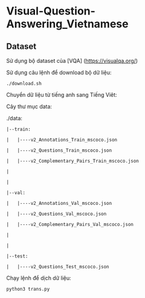 # Visual-Question-Answering_Vietnamese

## Dataset
Sử dụng bộ dataset của [VQA] (https://visualqa.org/)

Sử dụng câu lệnh để download bộ dữ liệu: 


    ./download.sh
    
Chuyển dữ liệu từ tiếng anh sang Tiếng Viêt:

Cây thư mục data:

./data: 

    |--train:
    
    |   |----v2_Annotations_Train_mscoco.json
    
    |   |----v2_Questions_Train_mscoco.json
    
    |   |----v2_Complementary_Pairs_Train_mscoco.json 
    
    |
    
    |
    
    |--val:
    
    |   |----v2_Annotations_Val_mscoco.json
    
    |   |----v2_Questions_Val_mscoco.json
    
    |   |----v2_Complementary_Pairs_Val_mscoco.json
    
    |
    
    |
    
    |--test:
    
    |   |----v2_Questions_Test_mscoco.json
    
Chạy lệnh để dịch dữ liệu:

    python3 trans.py
        



